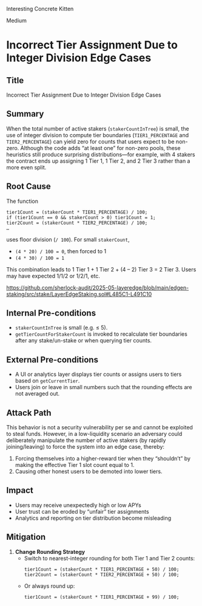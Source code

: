Interesting Concrete Kitten

Medium

# Incorrect Tier Assignment Due to Integer Division Edge Cases

## Title  
Incorrect Tier Assignment Due to Integer Division Edge Cases  

## Summary  
When the total number of active stakers (`stakerCountInTree`) is small, the use of integer division to compute tier boundaries (`TIER1_PERCENTAGE` and `TIER2_PERCENTAGE`) can yield zero for counts that users expect to be non-zero. Although the code adds “at least one” for non-zero pools, these heuristics still produce surprising distributions—for example, with 4 stakers the contract ends up assigning 1 Tier 1, 1 Tier 2, and 2 Tier 3 rather than a more even split.

## Root Cause  
The function  
```solidity
tier1Count = (stakerCount * TIER1_PERCENTAGE) / 100;
if (tier1Count == 0 && stakerCount > 0) tier1Count = 1;
tier2Count = (stakerCount * TIER2_PERCENTAGE) / 100;
…
```
uses floor division (`/ 100`). For small `stakerCount`,   
- `(4 * 20) / 100 = 0`, then forced to 1  
- `(4 * 30) / 100 = 1`  

This combination leads to 1 Tier 1 + 1 Tier 2 + (4 – 2) Tier 3 = 2 Tier 3. Users may have expected 1/1/2 or 1/2/1, etc.

https://github.com/sherlock-audit/2025-05-layeredge/blob/main/edgen-staking/src/stake/LayerEdgeStaking.sol#L485C1-L491C10

## Internal Pre-conditions  
- `stakerCountInTree` is small (e.g. ≤ 5).  
- `getTierCountForStakerCount` is invoked to recalculate tier boundaries after any stake/un-stake or when querying tier counts.

## External Pre-conditions  
- A UI or analytics layer displays tier counts or assigns users to tiers based on `getCurrentTier`.  
- Users join or leave in small numbers such that the rounding effects are not averaged out.

## Attack Path  
This behavior is not a security vulnerability per se and cannot be exploited to steal funds. However, in a low-liquidity scenario an adversary could deliberately manipulate the number of active stakers (by rapidly joining/leaving) to force the system into an edge case, thereby:  
1. Forcing themselves into a higher-reward tier when they “shouldn’t” by making the effective Tier 1 slot count equal to 1.  
2. Causing other honest users to be demoted into lower tiers.

## Impact  
- Users may receive unexpectedly high or low APYs  
- User trust can be eroded by “unfair” tier assignments  
- Analytics and reporting on tier distribution become misleading

## Mitigation  

1. **Change Rounding Strategy**  
   - Switch to nearest-integer rounding for both Tier 1 and Tier 2 counts:  
     ```solidity
     tier1Count = (stakerCount * TIER1_PERCENTAGE + 50) / 100;
     tier2Count = (stakerCount * TIER2_PERCENTAGE + 50) / 100;
     ```  
   - Or always round up:  
     ```solidity
     tier1Count = (stakerCount * TIER1_PERCENTAGE + 99) / 100;
     ```  
